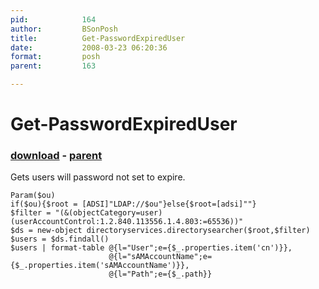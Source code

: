 ```yaml
---
pid:            164
author:         BSonPosh
title:          Get-PasswordExpiredUser
date:           2008-03-23 06:20:36
format:         posh
parent:         163

---
```


# Get-PasswordExpiredUser

### [download](Scripts\164.ps1) - [parent](Scripts\163.md)

Gets users will password not set to expire.

```posh
Param($ou)
if($ou){$root = [ADSI]"LDAP://$ou"}else{$root=[adsi]""}
$filter = "(&(objectCategory=user)(userAccountControl:1.2.840.113556.1.4.803:=65536))"
$ds = new-object directoryservices.directorysearcher($root,$filter)
$users = $ds.findall()
$users | format-table @{l="User";e={$_.properties.item('cn')}},
                      @{l="sAMAccountName";e={$_.properties.item('sAMAccountName')}},
                      @{l="Path";e={$_.path}}
```
